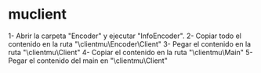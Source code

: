 # muclient

1- Abrir la carpeta "Encoder" y ejecutar "InfoEncoder".
2- Copiar todo el contenido en la ruta "\clientmu\Encoder\Client"
3- Pegar el contenido en la ruta "\clientmu\Client"
4- Copiar el contenido en la ruta "\clientmu\Main"
5- Pegar el contenido del main en "\clientmu\Client"
